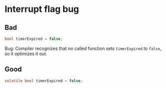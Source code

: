 # Interrupt flag bug

## Bad

```c
bool timerExpired = false;
```

Bug: Compiler recognizes that no called function sets `timerExpired` to `false`,
so it optimizes it out.

## Good

```c
volatile bool timerExpired = false;
```
